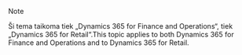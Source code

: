 > [!NOTE]
> <span data-ttu-id="063ec-101">Ši tema taikoma tiek „Dynamics 365 for Finance and Operations“, tiek „Dynamics 365 for Retail“.</span><span class="sxs-lookup"><span data-stu-id="063ec-101">This topic applies to both Dynamics 365 for Finance and Operations and to Dynamics 365 for Retail.</span></span> 